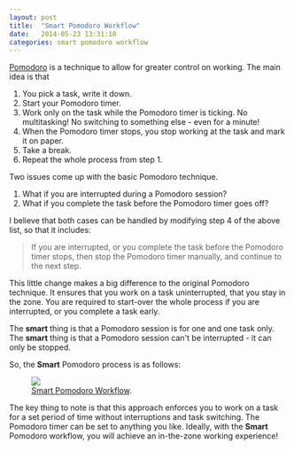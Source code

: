 ```yaml
---
layout: post
title:  "Smart Pomodoro Workflow"
date:   2014-05-23 13:31:18
categories: smart pomodoro workflow
---
```


[Pomodoro](http://en.wikipedia.org/wiki/Pomodoro_Technique) is a technique to
allow for greater control on working. The main idea is that

1. You pick a task, write it down.
2. Start your Pomodoro timer.
3. Work only on the task while the Pomodoro timer is ticking. No multitasking!
No switching to something else - even for a minute!
4. When the Pomodoro timer stops, you stop working at the task and mark it
on paper.
5. Take a break.
6. Repeat the whole process from step 1.

Two issues come up with the basic Pomodoro technique.

1. What if you are interrupted during a Pomodoro session?
2. What if you complete the task before the Pomodoro timer goes off?

I believe that both cases can be handled by modifying step 4 of the above list,
so that it includes:

> If you are interrupted, or you complete the task before the Pomodoro timer
stops, then stop the Pomodoro timer manually, and continue to the next step.

This little change makes a big difference to the original Pomodoro technique.
It ensures that you work on a task uninterrupted, that you stay in the zone.
You are required to start-over the whole process if you are interrupted, or
you complete a task early.

The **smart** thing is that a Pomodoro session is for one and one task only.
The **smart** thing is that a Pomodoro session can't be interrupted - it can
only be stopped.

So, the **Smart** Pomodoro process is as follows:

<figure>
    <a href="{{ site.url }}/images/2014_05_23/smart_pomodoro_workflow.png"><img src="{{ site.url }}/images/2014_05_23/smart_pomodoro_workflow.png"></a>
    <figcaption><a href="{{ site.url }}/images/2014_05_23/smart_pomodoro_workflow.png" title="Smart Pomodoro Workflow">Smart Pomodoro Workflow</a>.</figcaption>
</figure>

The key thing to note is that this approach enforces you to work on a task
for a set period of time without interruptions and task switching. The Pomodoro
timer can be set to anything you like. Ideally, with the **Smart** Pomodoro
workflow, you will achieve an in-the-zone working experience!
